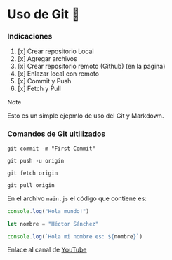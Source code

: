 # Uso de Git :space_invader:

### Indicaciones

1. [x] Crear repositorio Local
2. [x] Agregar archivos
3. [x] Crear repositorio remoto (Github) (en la pagina)
4. [x] Enlazar local con remoto
5. [x] Commit y Push
6. [x] Fetch y Pull

> [!NOTE]
> Esto es un simple ejepmlo de uso del Git y Markdown.

### Comandos de Git ultilizados
`git commit -m "First Commit"`

`git push -u origin`

`git fetch origin`

`git pull origin`


En el archivo `main.js` el código que contiene es:

```javascript
console.log("Hola mundo!")

let nombre = "Héctor Sánchez"

console.log(`Hola mi nombre es: ${nombre}`)
```

Enlace al canal de [YouTube](https://www.youtube.com/channel/UCwevdlezWxtWkLwybjABP6w)